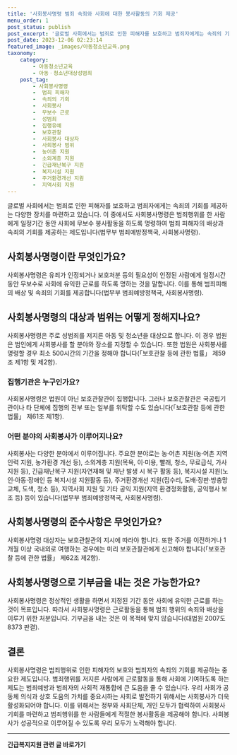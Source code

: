 ```yaml
---
title: '사회봉사명령 범죄 속죄와 사회에 대한 봉사활동의 기회 제공'
menu_order: 1
post_status: publish
post_excerpt: '글로벌 사회에서는 범죄로 인한 피해자를 보호하고 범죄자에게는 속죄의 기회를 제공하는 다양한 장치를 마련하고 있습니다. 이 중에서도 사회봉사명령은 범죄행위를 한 사람에게 일정기간 동안 사회에 무보수 봉사활동을 하도록 명령하여 범죄 피해자의 배상과 속죄의 기회를 제공하는 제도입니다 법무부 범죄예방정책국, 사회봉사명령 .'
post_date: 2023-12-06 02:23:14
featured_image: _images/아동청소년교육.png
taxonomy:
    category:
        - 아동청소년교육
        - 아동ㆍ청소년대상성범죄
    post_tag:
        - 사회봉사명령
        -  범죄 피해자
        -  속죄의 기회
        -  사회봉사
        -  무보수 근로
        -  성범죄
        -  집행유예
        -  보호관찰
        -  사회봉사 대상자
        -  사회봉사 범위
        -  농어촌 지원
        -  소외계층 지원
        -  긴급재난복구 지원
        -  복지시설 지원
        -  주거환경개선 지원
        -  지역사회 지원
---
```




글로벌 사회에서는 범죄로 인한 피해자를 보호하고 범죄자에게는 속죄의 기회를 제공하는 다양한 장치를 마련하고 있습니다. 이 중에서도 사회봉사명령은 범죄행위를 한 사람에게 일정기간 동안 사회에 무보수 봉사활동을 하도록 명령하여 범죄 피해자의 배상과 속죄의 기회를 제공하는 제도입니다(법무부 범죄예방정책국, 사회봉사명령).

## 사회봉사명령이란 무엇인가요?  
사회봉사명령은 유죄가 인정되거나 보호처분 등의 필요성이 인정된 사람에게 일정시간 동안 무보수로 사회에 유익한 근로를 하도록 명하는 것을 말합니다. 이를 통해 범죄피해의 배상 및 속죄의 기회를 제공합니다(법무부 범죄예방정책국, 사회봉사명령).

## 사회봉사명령의 대상과 범위는 어떻게 정해지나요?
사회봉사명령은 주로 성범죄를 저지른 아동 및 청소년을 대상으로 합니다. 이 경우 법원은 범인에게 사회봉사를 할 분야와 장소를 지정할 수 있습니다. 또한 법원은 사회봉사를 명령할 경우 최소 500시간의 기간을 정해야 합니다(「보호관찰 등에 관한 법률」 제59조 제1항 및 제2항).

### 집행기관은 누구인가요?  
사회봉사명령은 법원이 아닌 보호관찰관이 집행합니다. 그러나 보호관찰관은 국공립기관이나 타 단체에 집행의 전부 또는 일부를 위탁할 수도 있습니다(「보호관찰 등에 관한 법률」 제61조 제1항).

### 어떤 분야의 사회봉사가 이루어지나요?
사회봉사는 다양한 분야에서 이루어집니다. 주요한 분야로는 농·어촌 지원(농·어촌 지역 인력 지원, 농가환경 개선 등), 소외계층 지원(목욕, 이·미용, 빨래, 청소, 무료급식, 가사 지원 등), 긴급재난복구 지원(자연재해 및 재난 발생 시 복구 활동 등), 복지시설 지원(노인·아동·장애인 등 복지시설 지원활동 등), 주거환경개선 지원(집수리, 도배·장판·방충망 교체, 도색, 청소 등), 지역사회 지원 및 기타 공익 지원(지역 환경정화활동, 공익행사 보조 등) 등이 있습니다(법무부 범죄예방정책국, 사회봉사명령).

## 사회봉사명령의 준수사항은 무엇인가요?
사회봉사명령 대상자는 보호관찰관의 지시에 따라야 합니다. 또한 주거를 이전하거나 1개월 이상 국내외로 여행하는 경우에는 미리 보호관찰관에게 신고해야 합니다(「보호관찰 등에 관한 법률」 제62조 제2항).

## 사회봉사명령으로 기부금을 내는 것은 가능한가요?
사회봉사명령은 정상적인 생활을 하면서 지정된 기간 동안 사회에 유익한 근로를 하는 것이 목표입니다. 따라서 사회봉사명령은 근로활동을 통해 범죄 행위의 속죄와 배상을 이루기 위한 처분입니다. 기부금을 내는 것은 이 목적에 맞지 않습니다(대법원 2007도8373 판결).

## 결론

사회봉사명령은 범죄행위로 인한 피해자의 보호와 범죄자의 속죄의 기회를 제공하는 중요한 제도입니다. 범죄행위를 저지른 사람에게 근로활동을 통해 사회에 기여하도록 하는 제도는 범죄예방과 범죄자의 사회적 재통합에 큰 도움을 줄 수 있습니다. 우리 사회가 공동체 의식과 상호 도움의 가치를 중요시하는 사회로 발전하기 위해서는 사회봉사가 더욱 활성화되어야 합니다. 이를 위해서는 정부와 사회단체, 개인 모두가 협력하여 사회봉사기회를 마련하고 범죄행위를 한 사람들에게 적절한 봉사활동을 제공해야 합니다. 사회봉사가 성공적으로 이루어질 수 있도록 우리 모두가 노력해야 합니다.
<!-- wp:separator -->
<hr class="wp-block-separator has-alpha-channel-opacity"/>
<!-- /wp:separator -->

<!-- wp:group {"backgroundColor":"base","layout":{"type":"constrained"}} -->
<div class="wp-block-group has-base-background-color has-background"><!-- wp:paragraph {"align":"center","fontSize":"medium"} -->
<p class="has-text-align-center has-large-font-size"><strong>긴급복지지원 관련 글 바로가기</strong></p>
<!-- /wp:paragraph -->


<!-- wp:latest-posts
{"categories":[{"id":15519,"count":19,"description":"","link":"https://uknowlaw.com/category/%ea%b8%b4%ea%b8%89%eb%b3%b5%ec%a7%80%ec%a7%80%ec%9b%90/","name":"긴급복지지원","slug":"긴급복지지원","taxonomy":"category","parent":0,"meta":[],"_links":{"self":[{"href":"https://uknowlaw.com/wp-json/wp/v2/categories/15519"}],"collection":[{"href":"https://uknowlaw.com/wp-json/wp/v2/categories"}],"about":[{"href":"https://uknowlaw.com/wp-json/wp/v2/taxonomies/category"}],"wp:post_type":[{"href":"https://uknowlaw.com/wp-json/wp/v2/posts?categories=15519"}],"curies":[{"name":"wp","href":"https://api.w.org/{rel}","templated":true}]}}],"postsToShow":100,"excerptLength":28,"postLayout":"grid","columns":2,"featuredImageAlign":"left","featuredImageSizeSlug":"large","fontSize":"small"} /--></div>
<!-- /wp:group -->